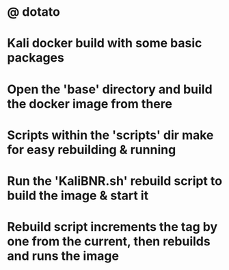 # @ dotato
# Kali docker build with some basic packages
# Open the 'base' directory and build the docker image from there
# Scripts within the 'scripts' dir make for easy rebuilding & running
# Run the 'KaliBNR.sh' rebuild script to build the image & start it
# Rebuild script increments the tag by one from the current, then rebuilds and runs the image
